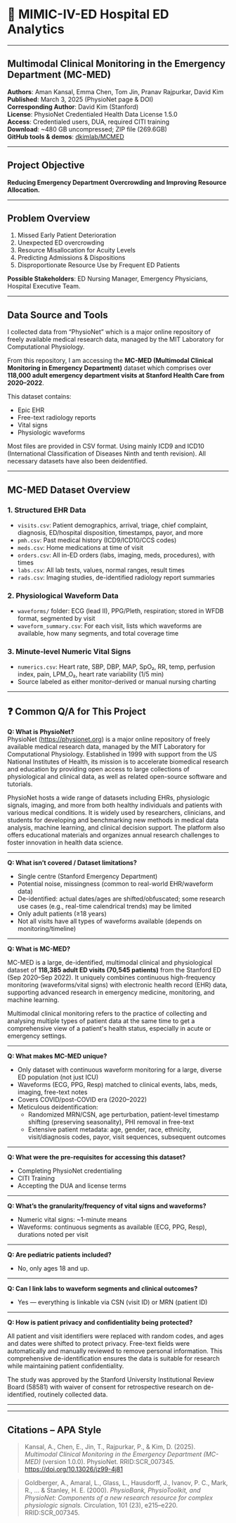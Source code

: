 # 🏥 MIMIC-IV-ED Hospital ED Analytics

---

## Multimodal Clinical Monitoring in the Emergency Department (MC-MED)

**Authors**: Aman Kansal, Emma Chen, Tom Jin, Pranav Rajpurkar, David Kim  
**Published**: March 3, 2025 (PhysioNet page & DOI)  
**Corresponding Author**: David Kim (Stanford)  
**License**: PhysioNet Credentialed Health Data License 1.5.0  
**Access**: Credentialed users, DUA, required CITI training  
**Download**: ~480 GB uncompressed; ZIP file (269.6GB)  
**GitHub tools & demos**: [dkimlab/MCMED](https://github.com/dkimlab/MCMED)

---

## Project Objective

**Reducing Emergency Department Overcrowding and Improving Resource Allocation.**

---

## Problem Overview

1. Missed Early Patient Deterioration  
2. Unexpected ED overcrowding  
3. Resource Misallocation for Acuity Levels  
4. Predicting Admissions & Dispositions  
5. Disproportionate Resource Use by Frequent ED Patients

**Possible Stakeholders**: ED Nursing Manager, Emergency Physicians, Hospital Executive Team.

---

## Data Source and Tools

I collected data from “PhysioNet” which is a major online repository of freely available medical research data, managed by the MIT Laboratory for Computational Physiology.

From this repository, I am accessing the **MC-MED (Multimodal Clinical Monitoring in Emergency Department)** dataset which comprises over **118,000 adult emergency department visits at Stanford Health Care from 2020–2022**.

This dataset contains:
- Epic EHR  
- Free-text radiology reports  
- Vital signs  
- Physiologic waveforms  

Most files are provided in CSV format. Using mainly ICD9 and ICD10 (International Classification of Diseases Ninth and tenth revision). All necessary datasets have also been deidentified.

---

## MC-MED Dataset Overview

### 1. Structured EHR Data

- `visits.csv`: Patient demographics, arrival, triage, chief complaint, diagnosis, ED/hospital disposition, timestamps, payor, and more  
- `pmh.csv`: Past medical history (ICD9/ICD10/CCS codes)  
- `meds.csv`: Home medications at time of visit  
- `orders.csv`: All in-ED orders (labs, imaging, meds, procedures), with times  
- `labs.csv`: All lab tests, values, normal ranges, result times  
- `rads.csv`: Imaging studies, de-identified radiology report summaries  

### 2. Physiological Waveform Data

- `waveforms/` folder: ECG (lead II), PPG/Pleth, respiration; stored in WFDB format, segmented by visit  
- `waveform_summary.csv`: For each visit, lists which waveforms are available, how many segments, and total coverage time  

### 3. Minute-level Numeric Vital Signs

- `numerics.csv`: Heart rate, SBP, DBP, MAP, SpO₂, RR, temp, perfusion index, pain, LPM_O₂, heart rate variability (1/5 min)  
- Source labeled as either monitor-derived or manual nursing charting

---

## ❓ Common Q/A for This Project

**Q: What is PhysioNet?**  
PhysioNet (https://physionet.org) is a major online repository of freely available medical research data, managed by the MIT Laboratory for Computational Physiology. Established in 1999 with support from the US National Institutes of Health, its mission is to accelerate biomedical research and education by providing open access to large collections of physiological and clinical data, as well as related open-source software and tutorials.

PhysioNet hosts a wide range of datasets including EHRs, physiologic signals, imaging, and more from both healthy individuals and patients with various medical conditions. It is widely used by researchers, clinicians, and students for developing and benchmarking new methods in medical data analysis, machine learning, and clinical decision support. The platform also offers educational materials and organizes annual research challenges to foster innovation in health data science.

---

**Q: What isn’t covered / Dataset limitations?**

- Single centre (Stanford Emergency Department)  
- Potential noise, missingness (common to real-world EHR/waveform data)  
- De-identified: actual dates/ages are shifted/obfuscated; some research use cases (e.g., real-time calendrical trends) may be limited  
- Only adult patients (≥18 years)  
- Not all visits have all types of waveforms available (depends on monitoring/timeline)

---

**Q: What is MC-MED?**

MC-MED is a large, de-identified, multimodal clinical and physiological dataset of **118,385 adult ED visits (70,545 patients)** from the Stanford ED (Sep 2020–Sep 2022). It uniquely combines continuous high-frequency monitoring (waveforms/vital signs) with electronic health record (EHR) data, supporting advanced research in emergency medicine, monitoring, and machine learning.

Multimodal clinical monitoring refers to the practice of collecting and analysing multiple types of patient data at the same time to get a comprehensive view of a patient's health status, especially in acute or emergency settings.

---

**Q: What makes MC-MED unique?**

- Only dataset with continuous waveform monitoring for a large, diverse ED population (not just ICU)  
- Waveforms (ECG, PPG, Resp) matched to clinical events, labs, meds, imaging, free-text notes  
- Covers COVID/post-COVID era (2020–2022)  
- Meticulous deidentification:
  - Randomized MRN/CSN, age perturbation, patient-level timestamp shifting (preserving seasonality), PHI removal in free-text  
  - Extensive patient metadata: age, gender, race, ethnicity, visit/diagnosis codes, payor, visit sequences, subsequent outcomes

---

**Q: What were the pre-requisites for accessing this dataset?**

- Completing PhysioNet credentialing  
- CITI Training  
- Accepting the DUA and license terms  

---

**Q: What’s the granularity/frequency of vital signs and waveforms?**

- Numeric vital signs: ~1-minute means  
- Waveforms: continuous segments as available (ECG, PPG, Resp), durations noted per visit

---

**Q: Are pediatric patients included?**

- No, only ages 18 and up.

---

**Q: Can I link labs to waveform segments and clinical outcomes?**

- Yes — everything is linkable via CSN (visit ID) or MRN (patient ID)

---

**Q: How is patient privacy and confidentiality being protected?**

All patient and visit identifiers were replaced with random codes, and ages and dates were shifted to protect privacy. Free-text fields were automatically and manually reviewed to remove personal information. This comprehensive de-identification ensures the data is suitable for research while maintaining patient confidentiality.

The study was approved by the Stanford University Institutional Review Board (58581) with waiver of consent for retrospective research on de-identified, routinely collected data.

---

---

## Citations – APA Style

> Kansal, A., Chen, E., Jin, T., Rajpurkar, P., & Kim, D. (2025). *Multimodal Clinical Monitoring in the Emergency Department (MC-MED)* (version 1.0.0). PhysioNet. RRID:SCR_007345. https://doi.org/10.13026/jz99-4j81

> Goldberger, A., Amaral, L., Glass, L., Hausdorff, J., Ivanov, P. C., Mark, R., ... & Stanley, H. E. (2000). *PhysioBank, PhysioToolkit, and PhysioNet: Components of a new research resource for complex physiologic signals.* Circulation, 101 (23), e215–e220. RRID:SCR_007345.
